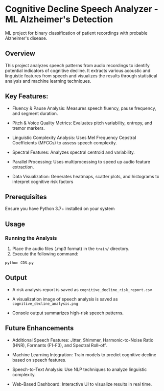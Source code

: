 # Cognitive Decline Speech Analyzer - ML Alzheimer's Detection
ML project for binary classification of patient recordings with probable Alzheimer's disease.


## Overview

This project analyzes speech patterns from audio recordings to identify potential indicators of cognitive decline. It extracts various acoustic and linguistic features from speech and visualizes the results through statistical analysis and machine learning techniques.

## Key Features:

- Fluency & Pause Analysis: Measures speech fluency, pause frequency, and segment duration.

- Pitch & Voice Quality Metrics: Evaluates pitch variability, entropy, and tremor markers.

- Linguistic Complexity Analysis: Uses Mel Frequency Cepstral Coefficients (MFCCs) to assess speech complexity.

- Spectral Features: Analyzes spectral centroid and variability.

- Parallel Processing: Uses multiprocessing to speed up audio feature extraction.

- Data Visualization: Generates heatmaps, scatter plots, and histograms to interpret cognitive risk factors

## Prerequisites

Ensure you have Python 3.7+ installed on your system

## Usage

### Running the Analysis

1. Place the audio files (.mp3 format) in the `train/` directory.
2. Execute the following command:

`python CDS.py`

## Output

- A risk analysis report is saved as `cognitive_decline_risk_report.csv`

- A visualization image of speech analysis is saved as `cognitive_decline_analysis.png`

- Console output summarizes high-risk speech patterns.

## Future Enhancements

- Additional Speech Features: Jitter, Shimmer, Harmonic-to-Noise Ratio (HNR), Formants (F1-F3), and Spectral Roll-off.

- Machine Learning Integration: Train models to predict cognitive decline based on speech features.

- Speech-to-Text Analysis: Use NLP techniques to analyze linguistic complexity.

- Web-Based Dashboard: Interactive UI to visualize results in real time.

